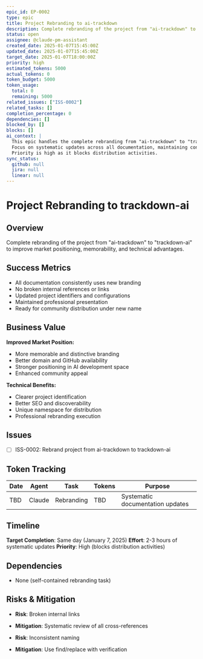 ```yaml
---
epic_id: EP-0002
type: epic
title: Project Rebranding to ai-trackdown
description: Complete rebranding of the project from "ai-trackdown" to "trackdown-ai" to improve market positioning, memorability, and technical advantages.
status: open
assignee: @claude-pm-assistant
created_date: 2025-01-07T15:45:00Z
updated_date: 2025-01-07T15:45:00Z
target_date: 2025-01-07T18:00:00Z
priority: high
estimated_tokens: 5000
actual_tokens: 0
token_budget: 5000
token_usage:
  total: 0
  remaining: 5000
related_issues: ["ISS-0002"]
related_tasks: []
completion_percentage: 0
dependencies: []
blocked_by: []
blocks: []
ai_context: |
  This epic handles the complete rebranding from "ai-trackdown" to "trackdown-ai".
  Focus on systematic updates across all documentation, maintaining consistency, and ensuring no broken references.
  Priority is high as it blocks distribution activities.
sync_status:
  github: null
  jira: null
  linear: null
---
```


# Project Rebranding to trackdown-ai

## Overview
Complete rebranding of the project from "ai-trackdown" to "trackdown-ai" to improve market positioning, memorability, and technical advantages.

## Success Metrics
- All documentation consistently uses new branding
- No broken internal references or links
- Updated project identifiers and configurations
- Maintained professional presentation
- Ready for community distribution under new name

## Business Value
**Improved Market Position:**
- More memorable and distinctive branding
- Better domain and GitHub availability
- Stronger positioning in AI development space
- Enhanced community appeal

**Technical Benefits:**
- Clearer project identification
- Better SEO and discoverability
- Unique namespace for distribution
- Professional rebranding execution

## Issues
- [ ] ISS-0002: Rebrand project from ai-trackdown to trackdown-ai

## Token Tracking
| Date | Agent | Task | Tokens | Purpose |
|------|-------|------|--------|---------|
| TBD | Claude | Rebranding | TBD | Systematic documentation updates |

## Timeline
**Target Completion**: Same day (January 7, 2025)
**Effort**: 2-3 hours of systematic updates
**Priority**: High (blocks distribution activities)

## Dependencies
- None (self-contained rebranding task)

## Risks & Mitigation
- **Risk**: Broken internal links
- **Mitigation**: Systematic review of all cross-references

- **Risk**: Inconsistent naming
- **Mitigation**: Use find/replace with verification